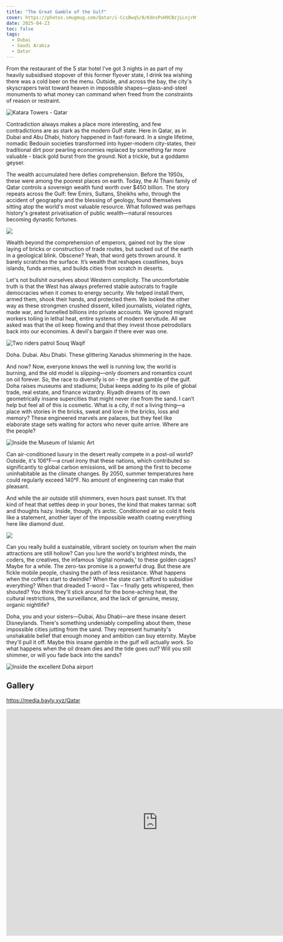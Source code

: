 ```yaml
---
title: "The Great Gamble of the Gulf"
cover: https://photos.smugmug.com/Qatar/i-CcsBwqS/0/KdnsPvH9CBzjLLnjrHfPLFqf8GfpKxxV6rKFgcSXd/X4/Qatar%20-%201-X4.jpg
date: 2025-04-23
toc: false
tags:
  - Dubai
  - Saudi Arabia
  - Qatar
---
```


From the restaurant of the 5 star hotel I’ve got 3 nights in as part of my heavily subsidised stopover of this former flyover state, I drink tea wishing there was a cold beer on the menu. Outside, and across the bay, the city's skyscrapers twist toward heaven in impossible shapes—glass-and-steel monuments to what money can command when freed from the constraints of reason or restraint.

![Katara Towers - Qatar](https://photos.smugmug.com/Qatar/i-wVtfvtp/0/LgXs7QBqNMBwgq2XW4FHTd9k3jDMvSQv94GM8cmDb/X4/DSC02854-X4.jpg)

Contradiction always makes a place more interesting, and few contradictions are as stark as the modern Gulf state. Here in Qatar, as in Dubai and Abu Dhabi, history happened in fast-forward. In a single lifetime, nomadic Bedouin societies transformed into hyper-modern city-states, their traditional dirt poor pearling economies replaced by something far more valuable - black gold burst from the ground. Not a trickle, but a goddamn geyser.

The wealth accumulated here defies comprehension. Before the 1950s, these were among the poorest places on earth. Today, the Al Thani family of Qatar controls a sovereign wealth fund worth over $450 billion. The story repeats across the Gulf: few Emirs, Sultans, Sheikhs who, through the accident of geography and the blessing of geology, found themselves sitting atop the world's most valuable resource. What followed was perhaps history's greatest privatisation of public wealth—natural resources becoming dynastic fortunes.

![](https://photos.smugmug.com/Qatar/i-DzVqT4d/0/MCj8VHv3tw7Q8F8p4ptdb2XN33nccCtmt38d8KcXF/X4/Qatar%20-%2010-X4.jpg)

Wealth beyond the comprehension of emperors, gained not by the slow laying of bricks or construction of trade routes, but sucked out of the earth in a geological blink. Obscene? Yeah, that word gets thrown around. It barely scratches the surface. It’s wealth that reshapes coastlines, buys islands, funds armies, and builds cities from scratch in deserts.

Let's not bullshit ourselves about Western complicity. The uncomfortable truth is that the West has always preferred stable autocrats to fragile democracies when it comes to energy security. We helped install them, armed them, shook their hands, and protected them. We looked the other way as these strongmen crushed dissent, killed journalists, violated rights, made war, and funnelled billions into private accounts. We ignored migrant workers toiling in lethal heat, entire systems of modern servitude. All we asked was that the oil keep flowing and that they invest those petrodollars back into our economies. A devil's bargain if there ever was one.

![Two riders patrol Souq Waqif](https://photos.smugmug.com/Qatar/i-gB5GVkr/0/MJLVb4Cppq3C4ZBzK2mrTXX4b2PBbwKq6pkHfMK6r/X4/Qatar%20-%2013-X4.jpg)

Doha. Dubai. Abu Dhabi. These glittering Xanadus shimmering in the haze.

And now? Now, everyone knows the well is running low, the world is burning, and the old model is slipping—only doomers and romantics count on oil forever. So, the race to diversify is on - the great gamble of the gulf. Doha raises museums and stadiums; Dubai keeps adding to its pile of global trade, real estate, and finance wizardry. Riyadh dreams of its own geometrically insane supercities that might never rise from the sand. I can’t help but feel all of this is cosmetic. What is a city, if not a living thing—a place with stories in the bricks, sweat and love in the bricks, loss and memory? These engineered marvels are palaces, but they feel like elaborate stage sets waiting for actors who never quite arrive. Where are the people?

![Inside the Museum of Islamic Art](https://photos.smugmug.com/Qatar/i-Zk4Vbfd/0/NB2pXvHqqJLr6Z9wBCbrLQh4tMQ8MtJ6qZZW7ZWKq/X4/Qatar%20-%209-X4.jpg)

Can air-conditioned luxury in the desert really compete in a post-oil world? Outside, it's 106°F—a cruel irony that these nations, which contributed so significantly to global carbon emissions, will be among the first to become uninhabitable as the climate changes. By 2050, summer temperatures here could regularly exceed 140°F. No amount of engineering can make that pleasant.

And while the air outside still shimmers, even hours past sunset. It’s that kind of heat that settles deep in your bones, the kind that makes tarmac soft and thoughts hazy. Inside, though, it’s arctic. Conditioned air so cold it feels like a statement, another layer of the impossible wealth coating everything here like diamond dust.

![](https://photos.smugmug.com/Qatar/i-Wb8GCMZ/0/MQ25cFtVJLcqCvpsLC93r2Fnx6mStCVCZw7zvtVhG/X4/DSC02852-X4.jpg)

Can you really build a sustainable, vibrant society on tourism when the main attractions are still hollow? Can you lure the world's brightest minds, the coders, the creatives, the infamous 'digital nomads,' to these golden cages? Maybe for a while. The zero-tax promise is a powerful drug. But these are fickle mobile people, chasing the path of less resistance. What happens when the coffers start to dwindle? When the state can't afford to subsidise everything? When that dreaded T-word – Tax – finally gets whispered, then shouted? You think they'll stick around for the bone-aching heat, the cultural restrictions, the surveillance, and the lack of genuine, messy, organic nightlife?

Doha, you and your sisters—Dubai, Abu Dhabi—are these insane desert Disneylands. There's something undeniably compelling about them, these impossible cities jutting from the sand. They represent humanity's unshakable belief that enough money and ambition can buy eternity. Maybe they'll pull it off. Maybe this insane gamble in the gulf will actually work. So what happens when the oil dream dies and the tide goes out? Will you still shimmer, or will you fade back into the sands?

![Inside the excellent Doha airport](https://photos.smugmug.com/Qatar/i-DfWBCJk/1/MC3NNFFG8rLq55fMWVvbXtkVqTpzKNMHkQZ6FHKW6/X4/IMG_4773-X4.jpg)

## Gallery

https://media.bayly.xyz/Qatar

<iframe src="https://media.bayly.xyz/frame/slideshow?key=dQh24t&speed=3&transition=fade&autoStart=1&captions=0&navigation=0&playButton=0&randomize=0&transitionSpeed=2" width="800" height="600" frameborder="no" scrolling="no"></iframe>

